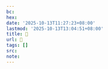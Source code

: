 ```yaml
---
bc:
hex:
date: '2025-10-13T11:27:23+08:00'
lastmod: '2025-10-13T13:04:51+08:00'
title: 󰗕
url: 󰗕
tags: []
src:
note:
---
```

